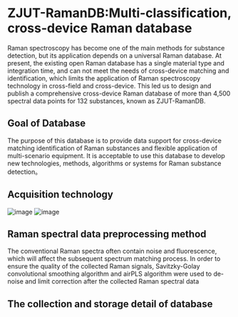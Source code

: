 # ZJUT-RamanDB:Multi-classification, cross-device Raman database
Raman spectroscopy has become one of the main methods for substance detection, but its application depends on a universal Raman database. At present, the existing open Raman database has a single material type and integration time, and can not meet the needs of cross-device matching and identification, which limits the application of Raman spectroscopy technology in cross-field and cross-device. This led us to design and publish a comprehensive cross-device Raman database of more than 4,500 spectral data points for 132 substances, known as ZJUT-RamanDB.
## Goal of Database
The purpose of this database is to provide data support for cross-device matching identification of Raman substances and flexible application of multi-scenario equipment. It is acceptable to use this database to develop new technologies, methods, algorithms or systems for Raman substance detection。
## Acquisition technology
![image](https://github.com/user-attachments/assets/2056128a-5b22-4c9d-b057-d542786e7ca3#pic_center)
![image](https://github.com/user-attachments/assets/cccd87b8-1d3c-4088-97c5-08fe0c065514)
## Raman spectral data preprocessing method
The conventional Raman spectra often contain noise and fluorescence, which will affect the subsequent spectrum matching process. In order to ensure the quality of the collected Raman signals, Savitzky-Golay convolutional smoothing algorithm and airPLS algorithm were used to de-noise and limit correction after the collected Raman spectral data
## The collection and storage detail of database
